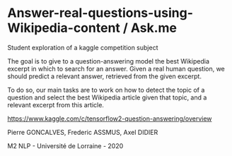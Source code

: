 # Answer-real-questions-using-Wikipedia-content / Ask.me

Student exploration of a kaggle competition subject

The goal is to give to a question-answering model the best Wikipedia excerpt in which to search for an answer. 
Given a real human question, we should predict a relevant answer, retrieved from the given excerpt.

To do so, our main tasks are to work on how to detect the topic of a question and select the best Wikipedia article given that topic, and a relevant excerpt from this article.

https://www.kaggle.com/c/tensorflow2-question-answering/overview

Pierre GONCALVES, Frederic ASSMUS, Axel DIDIER 

M2 NLP - Université de Lorraine - 2020

